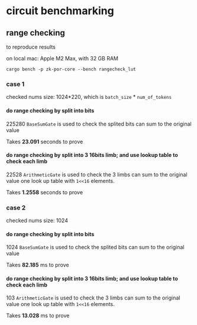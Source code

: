 # circuit benchmarking
## range checking

to reproduce results

on local mac: Apple M2 Max, with 32 GB RAM
```
cargo bench -p zk-por-core --bench rangecheck_lut
```

### case 1

checked nums size: 1024*220, which is `batch_size` * `num_of_tokens`


#### do range checking by split into bits

225280 `BaseSumGate` is used to check the splited bits can sum to the original value

Takes **23.091** seconds to prove

#### do range checking by split into 3 16bits limb; and use lookup table to check each limb

22528 `ArithmeticGate` is used to check the 3 limbs can sum to the original value
one look up table with `1<<16` elements.

Takes **1.2558** seconds to prove

### case 2

checked nums size: 1024


#### do range checking by split into bits

1024 `BaseSumGate` is used to check the splited bits can sum to the original value

Takes **82.185** ms to prove

#### do range checking by split into 3 16bits limb; and use lookup table to check each limb

103 `ArithmeticGate` is used to check the 3 limbs can sum to the original value
one look up table with `1<<16` elements.

Takes **13.028** ms to prove